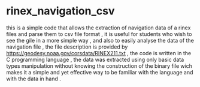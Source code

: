 # rinex_navigation_csv
this is a simple code that allows the extraction of navigation data of a rinex files and parse them to csv file format , it is useful for students who wish to see the gile in a more simple way , and also to easily analyse the data of the navigation file  , the file description is provided by https://geodesy.noaa.gov/corsdata/RINEX211.txt , the code is written in the  C programming language , the data was extracted using only basic  data types manipulation 
without knowing the construction of the binary file wich makes it a simple and yet effective way to be familiar with the language and with the data in hand . 
